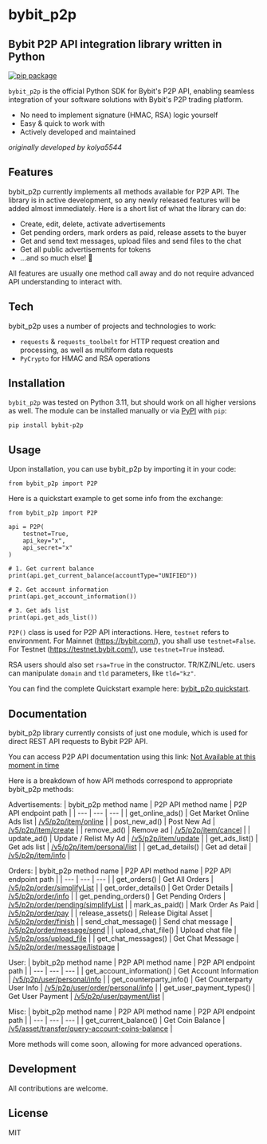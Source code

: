 # bybit_p2p
## Bybit P2P API integration library written in Python

[![pip package](https://img.shields.io/pypi/v/bybit-p2p)](https://pypi.org/project/bybit-p2p/)

`bybit_p2p` is the official Python SDK for Bybit's P2P API, enabling seamless integration of your software solutions with Bybit's P2P trading platform.

- No need to implement signature (HMAC, RSA) logic yourself
- Easy & quick to work with
- Actively developed and maintained

*originally developed by kolya5544*

## Features

bybit_p2p currently implements all methods available for P2P API. The library is in active development, so any newly released features will be added almost immediately. Here is a short list of what the library can do:

- Create, edit, delete, activate advertisements
- Get pending orders, mark orders as paid, release assets to the buyer
- Get and send text messages, upload files and send files to the chat
- Get all public advertisements for tokens
- ...and so much else! 🌟

All features are usually one method call away and do not require advanced API understanding to interact with.

## Tech

bybit_p2p uses a number of projects and technologies to work:

- `requests` & `requests_toolbelt` for HTTP request creation and processing, as well as multiform data requests
- `PyCrypto` for HMAC and RSA operations

## Installation

`bybit_p2p` was tested on Python 3.11, but should work on all higher versions as well. The module can be installed manually or via [PyPI](https://pypi.org/project/pybit/) with `pip`:
```
pip install bybit-p2p
```

## Usage

Upon installation, you can use bybit_p2p by importing it in your code:
```
from bybit_p2p import P2P
```

Here is a quickstart example to get some info from the exchange:
```
from bybit_p2p import P2P

api = P2P(
    testnet=True,
    api_key="x",
    api_secret="x"
)

# 1. Get current balance
print(api.get_current_balance(accountType="UNIFIED"))

# 2. Get account information
print(api.get_account_information())

# 3. Get ads list
print(api.get_ads_list())
```

`P2P()` class is used for P2P API interactions. Here, `testnet` refers to environment. For Mainnet (https://bybit.com/), you shall use `testnet=False`. For Testnet (https://testnet.bybit.com/), use `testnet=True` instead.

RSA users should also set `rsa=True` in the constructor. TR/KZ/NL/etc. users can manipulate `domain` and `tld` parameters, like `tld="kz"`.

You can find the complete Quickstart example here: [bybit_p2p quickstart](https://github.com/bybit-exchange/bybit_p2p/blob/master/examples/quickstart.py).

## Documentation

bybit_p2p library currently consists of just one module, which is used for direct REST API requests to Bybit P2P API.

You can access P2P API documentation using this link: [Not Available at this moment in time](https://google.com/)

Here is a breakdown of how API methods correspond to appropriate bybit_p2p methods:

Advertisements:
| bybit_p2p method name | P2P API method name | P2P API endpoint path |
| --- | --- | --- |
| get_online_ads() | Get Market Online Ads list | [/v5/p2p/item/online](https://bybit-exchange.github.io/docs/p2p/ad/online-ad-list) |
| post_new_ad() | Post New Ad | [/v5/p2p/item/create](https://bybit-exchange.github.io/docs/p2p/ad/post-new-ad) |
| remove_ad() | Remove ad | [/v5/p2p/item/cancel](https://bybit-exchange.github.io/docs/p2p/ad/remove-ad) |
| update_ad() | Update / Relist My Ad | [/v5/p2p/item/update](https://bybit-exchange.github.io/docs/p2p/ad/update-list-ad) |
| get_ads_list() | Get ads list | [/v5/p2p/item/personal/list](https://bybit-exchange.github.io/docs/p2p/ad/ad-list) |
| get_ad_details() | Get ad detail | [/v5/p2p/item/info](https://bybit-exchange.github.io/docs/p2p/ad/ad-detail) |

Orders:
| bybit_p2p method name | P2P API method name | P2P API endpoint path |
| --- | --- | --- |
| get_orders() | Get All Orders | [/v5/p2p/order/simplifyList](https://bybit-exchange.github.io/docs/p2p/order/order-list) |
| get_order_details() | Get Order Details | [/v5/p2p/order/info](https://bybit-exchange.github.io/docs/p2p/order/order-detail) |
| get_pending_orders() | Get Pending Orders | [/v5/p2p/order/pending/simplifyList](https://bybit-exchange.github.io/docs/p2p/order/pending-order) |
| mark_as_paid() | Mark Order As Paid | [/v5/p2p/order/pay](https://bybit-exchange.github.io/docs/p2p/order/mark-order-as-paid) |
| release_assets() | Release Digital Asset | [/v5/p2p/order/finish](https://bybit-exchange.github.io/docs/p2p/order/release-digital-asset) |
| send_chat_message() | Send chat message | [/v5/p2p/order/message/send](https://bybit-exchange.github.io/docs/p2p/order/send-chat-msg) |
| upload_chat_file() | Upload chat file | [/v5/p2p/oss/upload_file](https://bybit-exchange.github.io/docs/p2p/order/upload-chat-file) |
| get_chat_messages() | Get Chat Message | [/v5/p2p/order/message/listpage](https://bybit-exchange.github.io/docs/p2p/order/chat-msg) |


User:
| bybit_p2p method name | P2P API method name | P2P API endpoint path |
| --- | --- | --- |
| get_account_information() | Get Account Information | [/v5/p2p/user/personal/info](https://bybit-exchange.github.io/docs/p2p/user/acct-info) |
| get_counterparty_info() | Get Counterparty User Info | [/v5/p2p/user/order/personal/info](https://bybit-exchange.github.io/docs/p2p/user/counterparty-user-info) |
| get_user_payment_types() | Get User Payment | [/v5/p2p/user/payment/list](https://bybit-exchange.github.io/docs/p2p/user/user-payment) |

Misc:
| bybit_p2p method name | P2P API method name | P2P API endpoint path |
| --- | --- | --- |
| get_current_balance() | Get Coin Balance | [/v5/asset/transfer/query-account-coins-balance](https://bybit-exchange.github.io/docs/p2p/all-balance) |

More methods will come soon, allowing for more advanced operations.

## Development

All contributions are welcome.

## License

MIT
